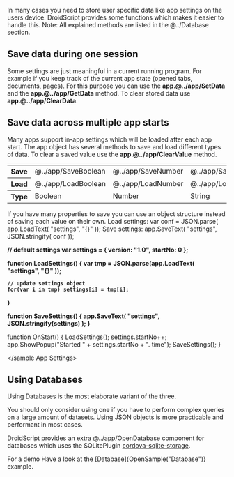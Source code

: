 In many cases you need to store user specific data like app settings on the users device.
DroidScript provides some functions which makes it easier to handle this.
<grey>Note: All explained methods are listed in the @../Database section.</grey>

## Save data during one session
Some settings are just meaningful in a current running program.
For example if you keep track of the current app state (opened tabs, documents, pages).
For this purpose you can use the **app.@../app/SetData** and the **app.@../app/GetData** method.
To clear stored data use **app.@../app/ClearData**.

## Save data across multiple app starts
Many apps support in-app settings which will be loaded after each app start. The app object has several methods to save and load different types of data.
To clear a saved value use the **app.@../app/ClearValue** method.
<table>
	<tr>
		<th width="10%">Save</th>
		<td width="15%">@../app/SaveBoolean</td>
		<td width="15%">@../app/SaveNumber</td>
		<td width="15%">@../app/SaveText</td>
	</tr>
	<tr>
		<th>Load</th>
		<td>@../app/LoadBoolean</td>
		<td>@../app/LoadNumber</td>
		<td>@../app/LoadText</td>
	</tr>
	<tr>
		<th>Type</th>
		<td>Boolean</td>
		<td>Number</td>
		<td>String</td>
	</tr>
</table>

If you have many properties to save you can use an object structure instead of saving each value on their own.
Load settings: <js>var conf = JSON.parse( app.LoadText( "settings", "{}" ));</js>
Save settings: <js>app.SaveText( "settings", JSON.stringify( conf ));</js>

<sample App Settings>

<b>// default settings
var settings = { version: "1.0", startNo: 0 };

function LoadSettings() {
	var tmp = JSON.parse(app.LoadText( "settings", "{}" ));

	// update settings object
	for(var i in tmp) settings[i] = tmp[i];
}

function SaveSettings() {
	app.SaveText( "settings", JSON.stringify(settings) );
}</b>

function OnStart() {
	LoadSettings();
	settings.startNo++;
	app.ShowPopup("Started " + settings.startNo + ". time");
	SaveSettings();
}

</sample App Settings>

## Using Databases
Using Databases is the most elaborate variant of the three.

<red>You should only consider using one if you have to perform complex queries on a large amount of datasets.</red>
Using JSON objects is more practicable and performant in most cases.

DroidScript provides an extra @../app/OpenDatabase component for databases which uses the SQLitePlugin [cordova-sqlite-storage](https://github.com/xpbrew/cordova-sqlite-storage).

For a demo Have a look at the [Database]{OpenSample("Database")} example.
